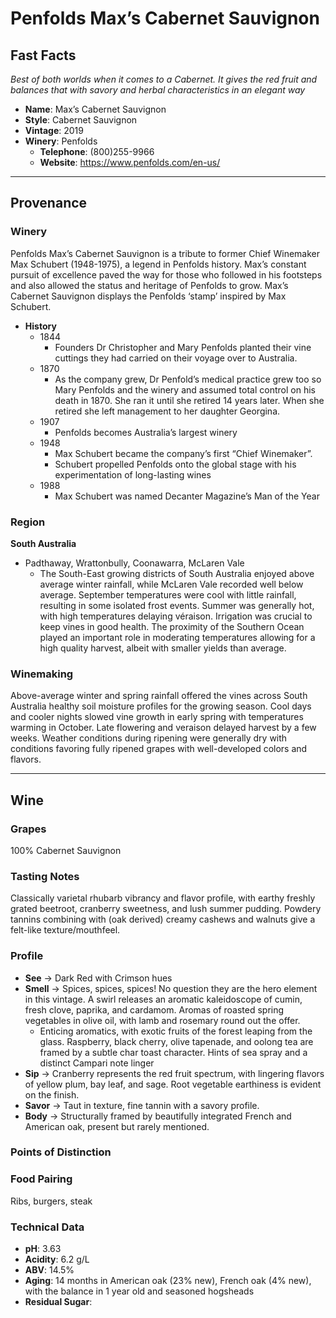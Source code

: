 # Penfolds Max’s Cabernet Sauvignon
## Fast Facts
*Best of both worlds when it comes to a Cabernet. It gives the red fruit and balances that with savory and herbal characteristics in an elegant way*
- **Name**: Max’s Cabernet Sauvignon
- **Style**: Cabernet Sauvignon
- **Vintage**: 2019
- **Winery**: Penfolds
	- **Telephone**: (800)255-9966
	- **Website**: https://www.penfolds.com/en-us/
- - - -
## Provenance
### Winery
Penfolds Max’s Cabernet Sauvignon is a tribute to former Chief Winemaker Max Schubert (1948-1975), a legend in Penfolds history. Max’s constant pursuit of excellence paved the way for those who followed in his footsteps and also allowed the status and heritage of Penfolds to grow. Max’s Cabernet Sauvignon displays the Penfolds ‘stamp’ inspired by Max Schubert.
- **History**
	- 1844
		- Founders Dr Christopher and Mary Penfolds planted their vine cuttings they had carried on their voyage over to Australia.
	- 1870
		- As the company grew, Dr Penfold’s medical practice grew too so Mary Penfolds and the winery and assumed total control on his death in 1870. She ran it until she retired 14 years later.  When she retired she left management to her daughter Georgina.
	- 1907
		- Penfolds becomes Australia’s largest winery
	- 1948 
		- Max Schubert became the company’s first “Chief Winemaker”.
		- Schubert propelled Penfolds onto the global stage with his experimentation of long-lasting wines
	- 1988
		- Max Schubert was named Decanter Magazine’s Man of the Year
### Region
**South Australia**
- Padthaway, Wrattonbully, Coonawarra, McLaren Vale
	- The South-East growing districts of South Australia enjoyed above average winter rainfall, while McLaren Vale recorded well below average. September temperatures were cool with little rainfall, resulting in some isolated frost events. Summer was generally hot, with high temperatures delaying véraison. Irrigation was crucial to keep vines in good health. The proximity of the Southern Ocean played an important role in moderating temperatures allowing for a high quality harvest, albeit with smaller yields than average.
### Winemaking 
Above-average winter and spring rainfall offered the vines across South Australia healthy soil moisture profiles for the growing season. Cool days and cooler nights slowed vine growth in early spring with temperatures warming in October. Late flowering and veraison delayed harvest by a few weeks. Weather conditions during ripening were generally dry with conditions favoring fully ripened grapes with well-developed colors and flavors.
- - - -
## Wine
### Grapes
100% Cabernet Sauvignon
### Tasting Notes
Classically varietal rhubarb vibrancy and flavor profile, with earthy freshly grated beetroot, cranberry sweetness, and lush summer pudding. Powdery tannins combining with (oak derived) creamy cashews and walnuts give a felt-like texture/mouthfeel.
### Profile
- **See** →  Dark Red with Crimson hues
- **Smell** → Spices, spices, spices! No question they are the hero element in this vintage. A swirl releases an aromatic kaleidoscope of cumin, fresh clove, paprika, and cardamom. Aromas of roasted spring vegetables in olive oil, with lamb and rosemary round out the offer.
	- Enticing aromatics, with exotic fruits of the forest leaping from the glass. Raspberry, black cherry, olive tapenade, and oolong tea are framed by a  subtle char toast character.  Hints of sea spray and a distinct Campari note linger
- **Sip** → Cranberry represents the red fruit spectrum, with lingering flavors of yellow plum, bay leaf, and sage. Root vegetable earthiness is evident on the finish.
- **Savor** → Taut in texture, fine tannin with a savory profile.
- **Body** → Structurally framed by beautifully integrated French and American oak, present but rarely mentioned.
### Points of Distinction
### Food Pairing
Ribs, burgers, steak
### Technical Data
- **pH**: 3.63
- **Acidity**: 6.2 g/L
- **ABV**: 14.5%
- **Aging**: 14 months in American oak (23% new), French oak (4% new), with the balance in 1 year old and seasoned hogsheads
- **Residual Sugar**: 
